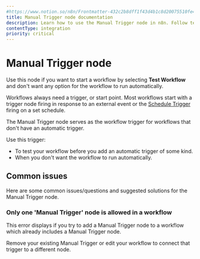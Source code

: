 ```yaml
---
#https://www.notion.so/n8n/Frontmatter-432c2b8dff1f43d4b1c8d20075510fe4
title: Manual Trigger node documentation
description: Learn how to use the Manual Trigger node in n8n. Follow technical documentation to integrate Manual Trigger node into your workflows.
contentType: integration
priority: critical
---
```


# Manual Trigger node

Use this node if you want to start a workflow by selecting **Test Workflow** and don't want any option for the workflow to run automatically.

Workflows always need a trigger, or start point. Most workflows start with a trigger node firing in response to an external event or the [Schedule Trigger](/integrations/builtin/core-nodes/n8n-nodes-base.scheduletrigger/) firing on a set schedule.

The Manual Trigger node serves as the workflow trigger for workflows that don't have an automatic trigger.

Use this trigger:

* To test your workflow before you add an automatic trigger of some kind.
* When you don't want the workflow to run automatically.

## Common issues

Here are some common issues/questions and suggested solutions for the Manual Trigger node.

<!-- vale off -->
### Only one 'Manual Trigger' node is allowed in a workflow
<!-- vale on -->

This error displays if you try to add a Manual Trigger node to a workflow which already includes a Manual Trigger node.

Remove your existing Manual Trigger or edit your workflow to connect that trigger to a different node.

